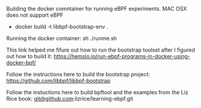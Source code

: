 Building the docker comntainer for running eBPF experiments. MAC OSX does not support eBPF

  - docker build -t libbpf-bootstrap-env . 

Running the docker container:
sh ./runme.sh

This link helped me fifure out how to run the bootstrap toolset after I figured out how to build it: https://hemslo.io/run-ebpf-programs-in-docker-using-docker-bpf/

Follow the instructions here to build the bootstrap project: https://github.com/libbpf/libbpf-bootstrap


Follow the instuctions here to build bpftool and the examples from the Liz Rice book: git@github.com:lizrice/learning-ebpf.git
